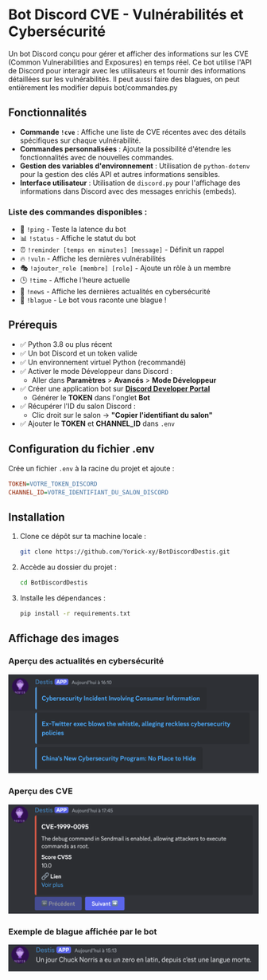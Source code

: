 # Bot Discord CVE - Vulnérabilités et Cybersécurité

Un bot Discord conçu pour gérer et afficher des informations sur les CVE (Common Vulnerabilities and Exposures) en temps réel. Ce bot utilise l'API de Discord pour interagir avec les utilisateurs et fournir des informations détaillées sur les vulnérabilités.
Il peut aussi faire des blagues, on peut entièrement les modifier depuis bot/commandes.py

## Fonctionnalités

- **Commande `!cve`** : Affiche une liste de CVE récentes avec des détails spécifiques sur chaque vulnérabilité.
- **Commandes personnalisées** : Ajoute la possibilité d'étendre les fonctionnalités avec de nouvelles commandes.
- **Gestion des variables d'environnement** : Utilisation de `python-dotenv` pour la gestion des clés API et autres informations sensibles.
- **Interface utilisateur** : Utilisation de `discord.py` pour l'affichage des informations dans Discord avec des messages enrichis (embeds).

### Liste des commandes disponibles :

- 🏓 `!ping` - Teste la latence du bot
- 📊 `!status` - Affiche le statut du bot
- ⏰ `!reminder [temps en minutes] [message]` - Définit un rappel
- 🔥 `!vuln` - Affiche les dernières vulnérabilités
- 🎭 `!ajouter_role [membre] [role]` - Ajoute un rôle à un membre
- 🕒 `!time` - Affiche l'heure actuelle
- 🔐 `!news` - Affiche les dernières actualités en cybersécurité
- 🤡 `!blague` - Le bot vous raconte une blague !

## Prérequis

- ✅ Python 3.8 ou plus récent
- ✅ Un bot Discord et un token valide
- ✅ Un environnement virtuel Python (recommandé)
- ✅ Activer le mode Développeur dans Discord :
  - Aller dans **Paramètres** > **Avancés** > **Mode Développeur**
- ✅ Créer une application bot sur **[Discord Developer Portal](https://discord.com/developers/applications)**
  - Générer le **TOKEN** dans l'onglet **Bot**
- ✅ Récupérer l'ID du salon Discord :
  - Clic droit sur le salon → **"Copier l'identifiant du salon"**
- ✅ Ajouter le **TOKEN** et **CHANNEL_ID** dans `.env`

## Configuration du fichier .env

Crée un fichier `.env` à la racine du projet et ajoute :

```ini
TOKEN=VOTRE_TOKEN_DISCORD
CHANNEL_ID=VOTRE_IDENTIFIANT_DU_SALON_DISCORD
```

## Installation

1. Clone ce dépôt sur ta machine locale :
   ```bash
   git clone https://github.com/Yorick-xy/BotDiscordDestis.git
   ```
2. Accède au dossier du projet :
   ```bash
   cd BotDiscordDestis
   ```
3. Installe les dépendances :
   ```bash
   pip install -r requirements.txt
   ```

## Affichage des images

### Aperçu des actualités en cybersécurité

![News](img/news.png)

### Aperçu des CVE

![News](img/cve.png)

### Exemple de blague affichée par le bot

![News](img/joke.png)
